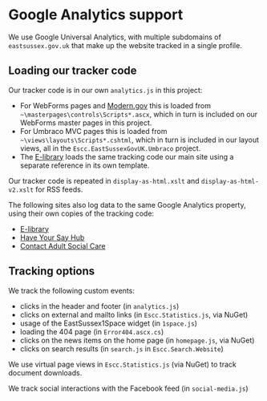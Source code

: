 # Google Analytics support

We use Google Universal Analytics, with multiple subdomains of `eastsussex.gov.uk` that make up the website tracked in a single profile. 

## Loading our tracker code

Our tracker code is in our own `analytics.js` in this project:

- For WebForms pages and [Modern.gov](https://democracy.eastsussex.gov.uk) this is loaded from `~\masterpages\controls\Scripts*.ascx`, which in turn is included on our WebForms master pages in this project.
- For Umbraco MVC pages this is loaded from `~\views\layouts\Scripts*.cshtml`, which in turn is included in our layout views, all in the `Escc.EastSussexGovUK.Umbraco` project.
- The [E-library](https://e-library.eastsussex.gov.uk) loads the same tracking code our main site using a separate reference in its own template. 

Our tracker code is repeated in `display-as-html.xslt` and `display-as-html-v2.xslt` for RSS feeds.

The following sites also log data to the same Google Analytics property, using their own copies of the tracking code:

- [E-library](https://e-library.eastsussex.gov.uk)
- [Have Your Say Hub](https://consultation.eastsussex.gov.uk/) 
- [Contact Adult Social Care](https://adultsocialcare.eastsussex.gov.uk/)

## Tracking options

We track the following custom events:

- clicks in the header and footer (in `analytics.js`)
- clicks on external and mailto links (in `Escc.Statistics.js`, via NuGet)
- usage of the EastSussex1Space widget (in `1space.js`) 
- loading the 404 page (in `Error404.ascx.cs`)
- clicks on the news items on the home page (in `homepage.js`, via NuGet)
- clicks on search results (in `search.js` in `Escc.Search.Website`)

We use virtual page views in `Escc.Statistics.js` (via NuGet) to track document downloads.

We track social interactions with the Facebook feed (in `social-media.js`)
